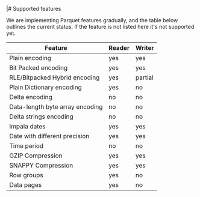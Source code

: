 |# Supported features

We are implementing Parquet features gradually, and the table below outlines the current status. If the feature is not listed here it's not supported yet.

|Feature|Reader|Writer|
|-------|------|------|
|Plain encoding|yes|yes|
|Bit Packed encoding|yes|yes|
|RLE/Bitpacked Hybrid encoding|yes|partial|
|Plain Dictionary encoding|yes|no|
|Delta encoding|no|no|
|Data-length byte array encoding|no|no|
|Delta strings encoding|no|no|
|Impala dates|yes|yes|
|Date with different precision|yes|yes|
|Time period|no|no|
|GZIP Compression|yes|yes|
|SNAPPY Compression|yes|yes|
|Row groups|yes|no|
|Data pages|yes|no|
